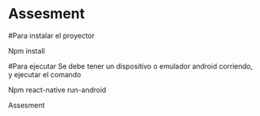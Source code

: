 # Assesment

#Para instalar el proyector 

Npm install 

#Para ejecutar 
Se debe tener un dispositivo o emulador android corriendo, y ejecutar el comando 

Npm react-native run-android 


Assesment
